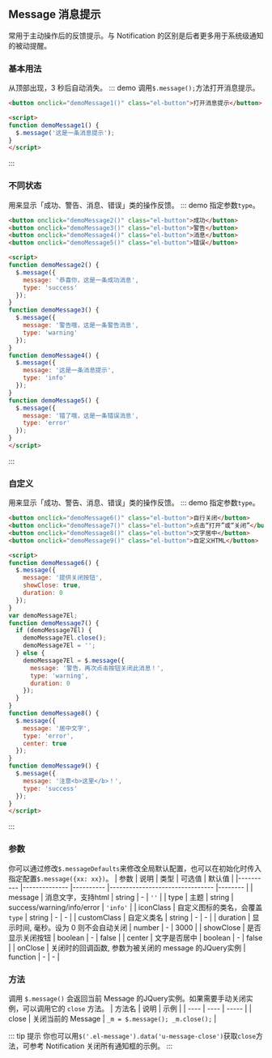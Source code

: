 ## Message 消息提示
常用于主动操作后的反馈提示。与 Notification 的区别是后者更多用于系统级通知的被动提醒。

### 基本用法
从顶部出现，3 秒后自动消失。
::: demo 调用`$.message();`方法打开消息提示。

```html
<button onclick="demoMessage1()" class="el-button">打开消息提示</button>

<script>
function demoMessage1() {
  $.message('这是一条消息提示');
}
</script>
```
:::

### 不同状态
用来显示「成功、警告、消息、错误」类的操作反馈。
::: demo 指定参数`type`。

```html
<button onclick="demoMessage2()" class="el-button">成功</button>
<button onclick="demoMessage3()" class="el-button">警告</button>
<button onclick="demoMessage4()" class="el-button">消息</button>
<button onclick="demoMessage5()" class="el-button">错误</button>

<script>
function demoMessage2() {
  $.message({
    message: '恭喜你，这是一条成功消息',
    type: 'success'
  });
}
function demoMessage3() {
  $.message({
    message: '警告哦，这是一条警告消息',
    type: 'warning'
  });
}
function demoMessage4() {
  $.message({
    message: '这是一条消息提示',
    type: 'info'
  });
}
function demoMessage5() {
  $.message({
    message: '错了哦，这是一条错误消息',
    type: 'error'
  });
}
</script>
```
:::

### 自定义
用来显示「成功、警告、消息、错误」类的操作反馈。
::: demo 指定参数`type`。

```html
<button onclick="demoMessage6()" class="el-button">自行关闭</button>
<button onclick="demoMessage7()" class="el-button">点击“打开”或“关闭”</button>
<button onclick="demoMessage8()" class="el-button">文字居中</button>
<button onclick="demoMessage9()" class="el-button">自定义HTML</button>

<script>
function demoMessage6() {
  $.message({
    message: '提供关闭按钮',
    showClose: true,
    duration: 0
  });
}
var demoMessage7El;
function demoMessage7() {
  if (demoMessage7El) {
    demoMessage7El.close();
    demoMessage7El = '';
  } else {
    demoMessage7El = $.message({
      message: '警告，再次点击按钮关闭此消息！',
      type: 'warning',
      duration: 0
    });
  }
}
function demoMessage8() {
  $.message({
    message: '居中文字',
    type: 'error',
    center: true
  });
}
function demoMessage9() {
  $.message({
    message: '注意<b>这里</b>！',
    type: 'success'
  });
}
</script>
```
:::

### 参数
你可以通过修改`$.messageDefaults`来修改全局默认配置，也可以在初始化时传入指定配置`$.message({xx: xx})`。
| 参数      | 说明          | 类型      | 可选值                           | 默认值  |
|---------- |-------------- |---------- |--------------------------------  |-------- |
| message | 消息文字，支持html | string | - | `''` |
| type | 主题 | string | success/warning/info/error | `'info'` |
| iconClass | 自定义图标的类名，会覆盖 `type` | string | - | - |
| customClass | 自定义类名 | string | - | - |
| duration | 显示时间, 毫秒。设为 0 则不会自动关闭 | number | - | 3000 |
| showClose | 是否显示关闭按钮 | boolean | - | false |
| center | 文字是否居中 | boolean | - | false |
| onClose | 关闭时的回调函数, 参数为被关闭的 message 的JQuery实例 | function | - | - |

### 方法
调用 `$.message()` 会返回当前 Message 的JQuery实例。如果需要手动关闭实例，可以调用它的 `close` 方法。
| 方法名 | 说明 | 示例 |
| ---- | ---- | ----- |
| close | 关闭当前的 Message | `_m = $.message(); _m.close();` |

::: tip 提示
你也可以用`$('.el-message').data('u-message-close')`获取`close`方法，可参考 Notification 关闭所有通知框的示例。
:::
